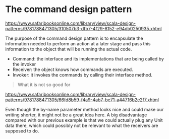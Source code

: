 # The command design pattern

https://www.safaribooksonline.com/library/view/scala-design-patterns/9781788471305/310507b3-dfb7-4f29-8152-e94db0250935.xhtml

The purpose of the command design pattern is to encapsulate the information needed to perform an action at a later stage
and pass this information to the object that will be running the actual code.

- Command: the interface and its implementations that are being called by the invoker
- Receiver: the object knows how commands are executed.
- Invoker: it invokes the commands by calling their interface method.

> What it is not so good for

https://www.safaribooksonline.com/library/view/scala-design-patterns/9781788471305/66fd8b59-f4a9-4ab7-be71-a44716b2e2f7.xhtml

Even though the by-name parameter method looks nice and could make our writing shorter, it might not be a great idea here. 
A big disadvantage compared with our previous example is that we could actually plug any Unit data there, 
which could possibly not be relevant to what the receivers are supposed to do.
